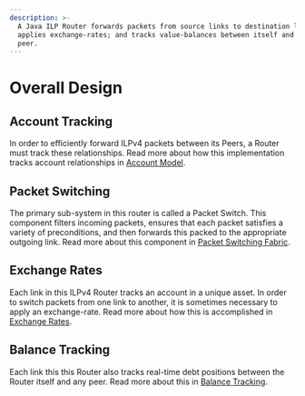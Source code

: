 ```yaml
---
description: >-
  A Java ILP Router forwards packets from source links to destination links;
  applies exchange-rates; and tracks value-balances between itself and each
  peer.
---
```


# Overall Design

## Account Tracking

In order to efficiently forward ILPv4 packets between its Peers, a Router must track these relationships. Read more about how this implementation tracks account relationships in [Account Model](peering-account-model.md).

## Packet Switching

The primary sub-system in this router is called a Packet Switch. This component filters incoming packets, ensures that each packet satisfies a variety of preconditions, and then forwards this packed to the appropriate outgoing link. Read more about this component in [Packet Switching Fabric](packet-switching-fabric.md).

## Exchange Rates

Each link in this ILPv4 Router tracks an account in a unique asset. In order to switch packets from one link to another, it is sometimes necessary to apply an exchange-rate. Read more about how this is accomplished in [Exchange Rates](exchange-rates.md).

## Balance Tracking

Each link this this Router also tracks real-time debt positions between the Router itself and any peer. Read more about this in [Balance Tracking](balance-tracking.md).

